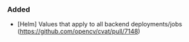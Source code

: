 ### Added

- \[Helm\] Values that apply to all backend deployments/jobs
  (<https://github.com/opencv/cvat/pull/7148>)
